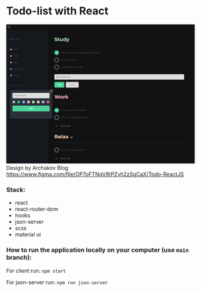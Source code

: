 # Todo-list with React
![alt text](todoscreen.png)
Design by Archakov Blog 
https://www.figma.com/file/OP7oFTNqV8tPZyh2zSgCaX/Todo-ReactJS

### Stack:
- react
- react-router-dom
- hooks
- json-server
- scss
- material ui

### How to run the application locally on your computer (use `main` branch):

For client run: `npm start`

For json-server run: `npm run json-server`


